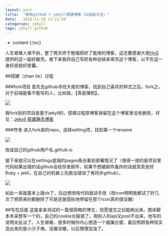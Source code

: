 ```yaml
---
layout: post
title:  "使用github + jekyll搭建博客（以粘贴为主）"
date:   2018-11-10 13:21:50
categories: jekyll
tags: jekyll github
---
```


* content
{:toc}

人生艰难人艰不拆，整了两天终于勉强搭好了能用的博客，这还要感谢大佬[HyG](https://github.com/Gaohaoyanghttps://ww2.sinaimg.cn/large/bfe05ea9ly1fx2vvay155j20fh0cwgq3.jpg)提供的这一副好躯壳。接下来我将自己写好各种总结来填充这个博客，以不负这一身好皮肤好皮囊。

##搭建（zhan tie）过程

###fork项目
首先去github寻找大佬的博客，找到自己喜欢的样式之后，fork之。对于前端能看不能写的人，比如我，【真是赚到】。


![](https://ww2.sinaimg.cn/large/bfe05ea9ly1fx2vvay155j20fh0cwgq3.jpg)

我fork到的项目是基于jekyll的，搭建过程原博客保留在这个博客里没有删除，详见：[Jekyll 搭建静态博客](https://bhmulberry.github.io/2015/02/15/create-my-blog-with-jekyll/)

###夺舍
进入fork来的repo，选择setting项，找到第一个rename

![](https://ww2.sinaimg.cn/large/bfe05ea9ly1fx2w2gg75qj20ju08xgm4.jpg)

改成自己的github用户名.github.io

接下来就可以在settings底端的pages条目看到部署情况了（值得一提的是项目里代码如果出错的话github会给你发邮件，如果不想被邮件轰炸的话就乖乖安好Ruby + jekll，在自己的机器上先跑没错误了再同步github）。

![](https://ww2.sinaimg.cn/large/bfe05ea9ly1fx2w6h57z0j20ms07b74k.jpg)

如此一来就基本上就ok了，后边想改啥代码就动手改（改icon明明我都试了好几次了把原来的都删除了可是还是固执地停留在那个icon真的很没辙）


##写在后面
这是拿来测试的一篇很简略的博文，但愿提交之后能刷出来。图床脚本本来想写一个的，自己的cookie光报错了，用别人的api又post不出来，他写的说明太扯淡了。人生艰难，很多时候你内心想造一个威廉古堡，最后照顾各种现实造出来的是小沙子堆。没辙没辙，以后慢慢加油了。




